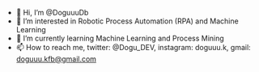 - 👋 Hi, I’m @DoguuuDb
- 👀 I’m interested in Robotic Process Automation (RPA) and Machine Learning
- 🌱 I’m currently learning Machine Learning and Process Mining
- 📫 How to reach me, twitter: @Dogu_DEV, instagram: doguuu.k, gmail: doguuu.kfb@gmail.com

<!---
I am studying at Bursa Uludag University and working at Doğuş Teknoloji (RPA Developer Intern).
--->
